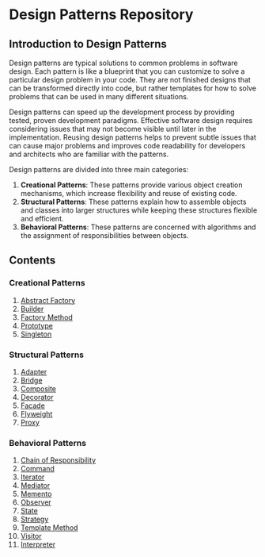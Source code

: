 
# Design Patterns Repository

## Introduction to Design Patterns

Design patterns are typical solutions to common problems in software design. Each pattern is like a blueprint that you can customize to solve a particular design problem in your code. They are not finished designs that can be transformed directly into code, but rather templates for how to solve problems that can be used in many different situations.

Design patterns can speed up the development process by providing tested, proven development paradigms. Effective software design requires considering issues that may not become visible until later in the implementation. Reusing design patterns helps to prevent subtle issues that can cause major problems and improves code readability for developers and architects who are familiar with the patterns.

Design patterns are divided into three main categories:

1. **Creational Patterns**: These patterns provide various object creation mechanisms, which increase flexibility and reuse of existing code.
2. **Structural Patterns**: These patterns explain how to assemble objects and classes into larger structures while keeping these structures flexible and efficient.
3. **Behavioral Patterns**: These patterns are concerned with algorithms and the assignment of responsibilities between objects.

## Contents

### Creational Patterns
1. [Abstract Factory](MarkDowns/creational/AbstractFactory.md)
2. [Builder](MarkDowns/creational/Builder.md)
3. [Factory Method](MarkDowns/creational/FactoryMethod.md)
4. [Prototype](MarkDowns/creational/Prototype.md)
5. [Singleton](MarkDowns/creational/Singleton.md)

### Structural Patterns
1. [Adapter](MarkDowns/structural/Adapter.md)
2. [Bridge](MarkDowns/structural/Bridge.md)
3. [Composite](MarkDowns/structural/Composite.md)
4. [Decorator](MarkDowns/structural/Decorator.md)
5. [Facade](MarkDowns/structural/Facade.md)
6. [Flyweight](MarkDowns/structural/Flyweight.md)
7. [Proxy](MarkDowns/structural/Proxy.md)

### Behavioral Patterns
1. [Chain of Responsibility](MarkDowns/behavioural/ChainOfResponsibility.md)
2. [Command](MarkDowns/behavioural/Command.md)
3. [Iterator](MarkDowns/behavioural/Iterator.md)
4. [Mediator](MarkDowns/behavioural/Mediator.md)
5. [Memento](MarkDowns/behavioural/Memento.md)
6. [Observer](MarkDowns/behavioural/Observer.md)
7. [State](MarkDowns/behavioural/State.md)
8. [Strategy](MarkDowns/behavioural/Strategy.md)
9. [Template Method](MarkDowns/behavioural/TemplateMethod.md)
10. [Visitor](MarkDowns/behavioural/Visitor.md)
11. [Interpreter](MarkDowns/behavioural/Interpreter.md)
